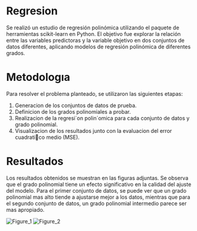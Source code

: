 # Regresion
Se realizó un estudio de regresión polinómica utilizando el paquete de herramientas scikit-learn en Python. El objetivo fue explorar la relación entre las variables predictoras y la variable objetivo en dos conjuntos de datos diferentes, aplicando modelos de regresión polinómica de diferentes grados.

# Metodologıa

Para resolver el problema planteado, se utilizaron las siguientes etapas:
1. Generacion de los conjuntos de datos de prueba.
2. Definicion de los grados polinomiales a probar.
3. Realizacion de la regresi´on polin´omica para cada conjunto de datos y grado polinomial.
4. Visualizacion de los resultados junto con la evaluacion del error cuadratico medio (MSE).

# Resultados
Los resultados obtenidos se muestran en las figuras adjuntas. Se observa que el grado polinomial tiene un efecto significativo en la calidad del ajuste del modelo. Para el primer conjunto de datos, se puede ver que un grado polinomial mas alto tiende a ajustarse mejor a los datos, mientras que para el segundo conjunto de datos, un grado polinomial intermedio parece ser mas apropiado.

![Figure_1](https://github.com/LuisRosado/Regresion/assets/140114139/27722acd-8ef4-40d9-8f33-e1d8f8ddb4e3)
![Figure_2](https://github.com/LuisRosado/Regresion/assets/140114139/1da0dbbd-6f84-4091-9e27-7f8b051534b3)
